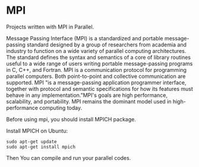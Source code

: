 # MPI
Projects written with MPI in Parallel.

Message Passing Interface (MPI) is a standardized and portable message-passing standard designed by a group of researchers from academia and industry to function on a wide variety of parallel computing architectures. The standard defines the syntax and semantics of a core of library routines useful to a wide range of users writing portable message-passing programs in C, C++, and Fortran.
MPI is a communication protocol for programming parallel computers. Both point-to-point and collective communication are supported. MPI "is a message-passing application programmer interface, together with protocol and semantic specifications for how its features must behave in any implementation."MPI's goals are high performance, scalability, and portability. MPI remains the dominant model used in high-performance computing today.

Before using mpi, you should install MPICH package.

Install MPICH on Ubuntu:

    sudo apt-get update
    sudo apt-get install mpich

Then You can compile and run your parallel codes.
